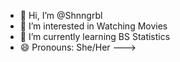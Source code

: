- 👋 Hi, I’m @Shnngrbl
- 👀 I’m interested in Watching Movies
- 🌱 I’m currently learning BS Statistics
- 😄 Pronouns: She/Her
--->
